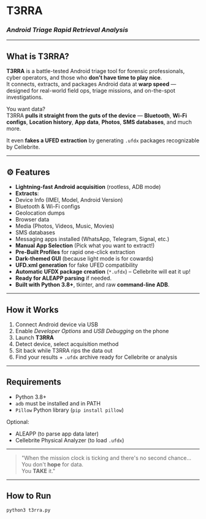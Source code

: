 #  T3RRA   
### _Android Triage Rapid Retrieval Analysis_

---

##  What is T3RRA?

**T3RRA** is a battle-tested Android triage tool for forensic professionals, cyber operators, and those who **don't have time to play nice**.  
It connects, extracts, and packages Android data at **warp speed** — designed for real-world field ops, triage missions, and on-the-spot investigations.

You want data?  
T3RRA **pulls it straight from the guts of the device** — **Bluetooth**, **Wi-Fi configs**, **Location history**, **App data**, **Photos**, **SMS databases**, and much more.

It even **fakes a UFED extraction** by generating `.ufdx` packages recognizable by Cellebrite.  


---

## ⚙️ Features

-  **Lightning-fast Android acquisition** (rootless, ADB mode)
-  **Extracts**:
  - Device Info (IMEI, Model, Android Version)
  - Bluetooth & Wi-Fi configs
  - Geolocation dumps
  - Browser data
  - Media (Photos, Videos, Music, Movies)
  - SMS databases
  - Messaging apps installed (WhatsApp, Telegram, Signal, etc.)
-  **Manual App Selection** (Pick what you want to extract!)
-  **Pre-Built Profiles** for rapid one-click extraction
-  **Dark-themed GUI** (because light mode is for cowards)
-  **UFD.xml generation** for fake UFED compatibility
-  **Automatic UFDX package creation** (`*.ufdx`) – Cellebrite will eat it up!
-  **Ready for ALEAPP parsing** if needed.
-  **Built with Python 3.8+**, tkinter, and raw **command-line ADB**.

---

##  How it Works

1.  Connect Android device via USB
2.  Enable _Developer Options_ and _USB Debugging_ on the phone
3.  Launch **T3RRA**
4.  Detect device, select acquisition method
5.  Sit back while T3RRA rips the data out
6.  Find your results + `.ufdx` archive ready for Cellebrite or analysis

---

##  Requirements

- Python 3.8+
- `adb` must be installed and in PATH
- `Pillow` Python library (`pip install pillow`)

Optional:
- ALEAPP (to parse app data later)
- Cellebrite Physical Analyzer (to load `.ufdx`)

---



> "When the mission clock is ticking and there's no second chance...  
> You don't **hope** for data.  
> You **TAKE** it."

---

##  How to Run

```bash
python3 t3rra.py
